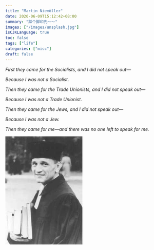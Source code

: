 ```yaml
---
title: "Martin Niemöller"
date: 2020-06-09T15:12:42+08:00
summary: "踩个脚印先～～"
images: ["/images/unsplash.jpg"]
isCJKLanguage: true
toc: false
tags: ["life"]
categories: ["misc"]
draft: false
---
```


*First they came for the Socialists, and I did not speak out—*

  *Because I was not a Socialist.*

*Then they came for the Trade Unionists, and I did not speak out—*

  *Because I was not a Trade Unionist.*

*Then they came for the Jews, and I did not speak out—*

  *Because I was not a Jew.*

*Then they came for me—and there was no one left to speak for me.*


![Martin Niemöller](/images/Martin_Niemoller.jpg)


